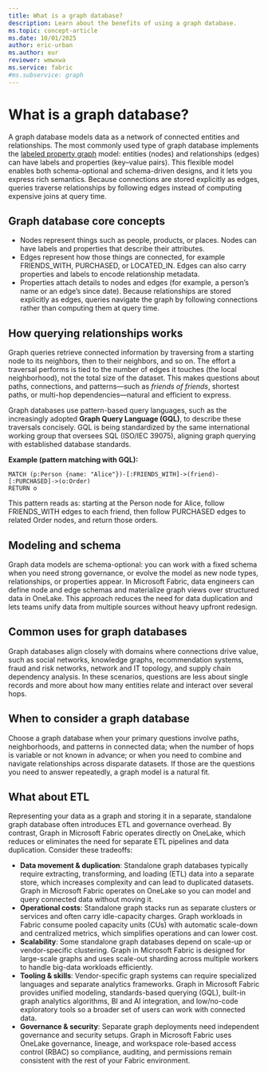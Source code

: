 ```yaml
---
title: What is a graph database?
description: Learn about the benefits of using a graph database.
ms.topic: concept-article
ms.date: 10/01/2025
author: eric-urban
ms.author: eur
reviewer: wmwxwa
ms.service: fabric
#ms.subservice: graph
---
```


# What is a graph database?

A graph database models data as a network of connected entities and relationships. The most commonly used type of graph database implements the [labeled property graph](graph-data-models.md#labeled-property-graph-lpg) model: entities (nodes) and relationships (edges) can have labels and properties (key–value pairs). This flexible model enables both schema-optional and schema-driven designs, and it lets you express rich semantics. Because connections are stored explicitly as edges, queries traverse relationships by following edges instead of computing expensive joins at query time.

## Graph database core concepts

- Nodes represent things such as people, products, or places. Nodes can have labels and properties that describe their attributes.
- Edges represent how those things are connected, for example FRIENDS_WITH, PURCHASED, or LOCATED_IN. Edges can also carry properties and labels to encode relationship metadata.
- Properties attach details to nodes and edges (for example, a person’s name or an edge’s since date). Because relationships are stored explicitly as edges, queries navigate the graph by following connections rather than computing them at query time.

## How querying relationships works

Graph queries retrieve connected information by traversing from a starting node to its neighbors, then to their neighbors, and so on. The effort a traversal performs is tied to the number of edges it touches (the local neighborhood), not the total size of the dataset. This makes questions about paths, connections, and patterns—such as *friends of friends*, shortest paths, or multi-hop dependencies—natural and efficient to express.

Graph databases use pattern-based query languages, such as the increasingly adopted **Graph Query Language (GQL)**, to describe these traversals concisely. GQL is being standardized by the same international working group that oversees SQL (ISO/IEC 39075), aligning graph querying with established database standards.

**Example (pattern matching with GQL):**
```gql
MATCH (p:Person {name: "Alice"})-[:FRIENDS_WITH]->(friend)-[:PURCHASED]->(o:Order)
RETURN o
```

This pattern reads as: starting at the Person node for Alice, follow FRIENDS_WITH edges to each friend, then follow PURCHASED edges to related Order nodes, and return those orders.

## Modeling and schema

Graph data models are schema-optional: you can work with a fixed schema when you need strong governance, or evolve the model as new node types, relationships, or properties appear. In Microsoft Fabric, data engineers can define node and edge schemas and materialize graph views over structured data in OneLake. This approach reduces the need for data duplication and lets teams unify data from multiple sources without heavy upfront redesign.

## Common uses for graph databases

Graph databases align closely with domains where connections drive value, such as social networks, knowledge graphs, recommendation systems, fraud and risk networks, network and IT topology, and supply chain dependency analysis. In these scenarios, questions are less about single records and more about how many entities relate and interact over several hops.

## When to consider a graph database

Choose a graph database when your primary questions involve paths, neighborhoods, and patterns in connected data; when the number of hops is variable or not known in advance; or when you need to combine and navigate relationships across disparate datasets. If those are the questions you need to answer repeatedly, a graph model is a natural fit.

## What about ETL

Representing your data as a graph and storing it in a separate, standalone graph database often introduces ETL and governance overhead. By contrast, Graph in Microsoft Fabric operates directly on OneLake, which reduces or eliminates the need for separate ETL pipelines and data duplication. Consider these tradeoffs:
- **Data movement & duplication**: Standalone graph databases typically require extracting, transforming, and loading (ETL) data into a separate store, which increases complexity and can lead to duplicated datasets. Graph in Microsoft Fabric operates on OneLake so you can model and query connected data without moving it.
- **Operational costs**: Standalone graph stacks run as separate clusters or services and often carry idle-capacity charges. Graph workloads in Fabric consume pooled capacity units (CUs) with automatic scale-down and centralized metrics, which simplifies operations and can lower cost.
- **Scalability**: Some standalone graph databases depend on scale-up or vendor-specific clustering. Graph in Microsoft Fabric is designed for large-scale graphs and uses scale-out sharding across multiple workers to handle big-data workloads efficiently.
- **Tooling & skills**: Vendor-specific graph systems can require specialized languages and separate analytics frameworks. Graph in Microsoft Fabric provides unified modeling, standards-based querying (GQL), built-in graph analytics algorithms, BI and AI integration, and low/no-code exploratory tools so a broader set of users can work with connected data.
- **Governance & security**: Separate graph deployments need independent governance and security setups. Graph in Microsoft Fabric uses OneLake governance, lineage, and workspace role-based access control (RBAC) so compliance, auditing, and permissions remain consistent with the rest of your Fabric environment.

